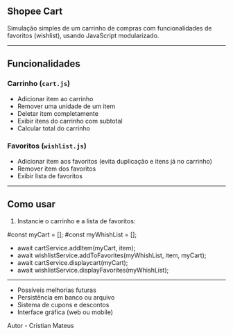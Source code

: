 ## Shopee Cart

Simulação simples de um carrinho de compras com funcionalidades de favoritos (wishlist), usando JavaScript modularizado.

---

## Funcionalidades

### Carrinho (`cart.js`)
- Adicionar item ao carrinho
- Remover uma unidade de um item
- Deletar item completamente
- Exibir itens do carrinho com subtotal
- Calcular total do carrinho

### Favoritos (`wishlist.js`)
- Adicionar item aos favoritos (evita duplicação e itens já no carrinho)
- Remover item dos favoritos
- Exibir lista de favoritos

---

## Como usar

1. Instancie o carrinho e a lista de favoritos:


#const myCart = [];
#const myWhishList = [];

- await cartService.addItem(myCart, item);
- await wishlistService.addToFavorites(myWhishList, item, myCart);
- await cartService.displaycart(myCart);
- await wishlistService.displayFavorites(myWhishList);

---

- Possíveis melhorias futuras
- Persistência em banco ou arquivo
- Sistema de cupons e descontos
- Interface gráfica (web ou mobile)

Autor - Cristian Mateus
